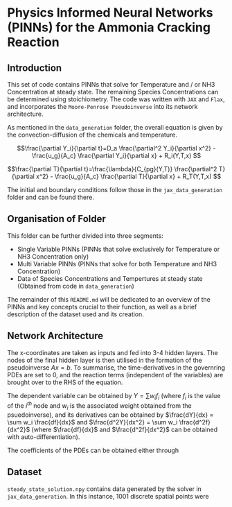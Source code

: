# Physics Informed Neural Networks (PINNs) for the Ammonia Cracking Reaction

## Introduction

This set of code contains PINNs that solve for Temperature and / or NH3 Concentration at steady state. The remaining Species Concentrations can be determined using stoichiometry. The code was written with ```JAX``` and ```Flax```, and incorporates the ```Moore-Penrose Pseudoinverse``` into its network architecture.

As mentioned in the ```data_generation``` folder, the overall equation is given by the convection-diffusion of the chemicals and temperature.
``` math
\frac{\partial Y_i}{\partial t}=D_a \frac{\partial^2 Y_i}{\partial x^2} - \frac{u_g}{A_c} \frac{\partial Y_i}{\partial x} + R_i(Y,T,x) 
```
``` math
\frac{\partial T}{\partial t}=\frac{\lambda}{C_{pg}(Y,T)} \frac{\partial^2 T}{\partial x^2} - \frac{u_g}{A_c} \frac{\partial T}{\partial x} + R_T(Y,T,x) 
```

The initial and boundary conditions follow those in the ```jax_data_generation``` folder and can be found there.

## Organisation of Folder

This folder can be further divided into three segments:
- Single Variable PINNs (PINNs that solve exclusively for Temperature or NH3 Concentration only)
- Multi Variable PINNs (PINNs that solve for both Temperature and NH3 Concentration)
- Data of Species Concentrations and Tempertures at steady state (Obtained from code in ```data_generation```)

The remainder of this ```README.md``` will be dedicated to an overview of the PINNs and key concepts crucial to their function, as well as a brief description of the dataset used and its creation.

## Network Architecture

The x-coordinates are taken as inputs and fed into 3-4 hidden layers. The nodes of the final hidden layer is then utilised in the formation of the pseudoinverse $Ax = b$. To summarise, the time-derivatives in the governring PDEs are set to 0, and the reaction terms (independent of the variables) are brought over to the RHS of the equation.

The dependent variable can be obtained by $Y = \sum w_i f_i$ (where $f_i$ is the value of the $i^{th}$ node and $w_i$ is the associated weight obtained from the psuedoinverse), and its derivatives can be obtained by $\frac{dY}{dx} = \sum w_i \frac{df}{dx}$ and $\frac{d^2Y}{dx^2} = \sum w_i \frac{d^2f}{dx^2}$ (where $\frac{df}{dx}$ and $\frac{d^2f}{dx^2}$ can be obtained with auto-differentiation).

The coefficients of the PDEs can be obtained either through 

## Dataset

```steady_state_solution.npy``` contains data generated by the solver in ```jax_data_generation```. In this instance, 1001 discrete spatial points were 

